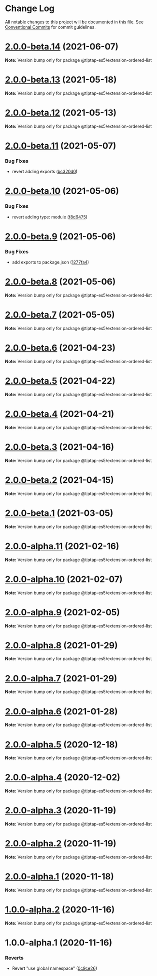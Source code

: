 # Change Log

All notable changes to this project will be documented in this file.
See [Conventional Commits](https://conventionalcommits.org) for commit guidelines.

# [2.0.0-beta.14](https://github.com/ueberdosis/tiptap/compare/@tiptap-es5/extension-ordered-list@2.0.0-beta.13...@tiptap-es5/extension-ordered-list@2.0.0-beta.14) (2021-06-07)

**Note:** Version bump only for package @tiptap-es5/extension-ordered-list

# [2.0.0-beta.13](https://github.com/ueberdosis/tiptap/compare/@tiptap-es5/extension-ordered-list@2.0.0-beta.12...@tiptap-es5/extension-ordered-list@2.0.0-beta.13) (2021-05-18)

**Note:** Version bump only for package @tiptap-es5/extension-ordered-list

# [2.0.0-beta.12](https://github.com/ueberdosis/tiptap/compare/@tiptap-es5/extension-ordered-list@2.0.0-beta.11...@tiptap-es5/extension-ordered-list@2.0.0-beta.12) (2021-05-13)

**Note:** Version bump only for package @tiptap-es5/extension-ordered-list

# [2.0.0-beta.11](https://github.com/ueberdosis/tiptap/compare/@tiptap-es5/extension-ordered-list@2.0.0-beta.10...@tiptap-es5/extension-ordered-list@2.0.0-beta.11) (2021-05-07)

### Bug Fixes

- revert adding exports ([bc320d0](https://github.com/ueberdosis/tiptap/commit/bc320d0b4b80b0e37a7e47a56e0f6daec6e65d98))

# [2.0.0-beta.10](https://github.com/ueberdosis/tiptap/compare/@tiptap-es5/extension-ordered-list@2.0.0-beta.9...@tiptap-es5/extension-ordered-list@2.0.0-beta.10) (2021-05-06)

### Bug Fixes

- revert adding type: module ([f8d6475](https://github.com/ueberdosis/tiptap/commit/f8d6475e2151faea6f96baecdd6bd75880d50d2c))

# [2.0.0-beta.9](https://github.com/ueberdosis/tiptap/compare/@tiptap-es5/extension-ordered-list@2.0.0-beta.8...@tiptap-es5/extension-ordered-list@2.0.0-beta.9) (2021-05-06)

### Bug Fixes

- add exports to package.json ([1277fa4](https://github.com/ueberdosis/tiptap/commit/1277fa47151e9c039508cdb219bdd0ffe647f4ee))

# [2.0.0-beta.8](https://github.com/ueberdosis/tiptap/compare/@tiptap-es5/extension-ordered-list@2.0.0-beta.7...@tiptap-es5/extension-ordered-list@2.0.0-beta.8) (2021-05-06)

**Note:** Version bump only for package @tiptap-es5/extension-ordered-list

# [2.0.0-beta.7](https://github.com/ueberdosis/tiptap/compare/@tiptap-es5/extension-ordered-list@2.0.0-beta.6...@tiptap-es5/extension-ordered-list@2.0.0-beta.7) (2021-05-05)

**Note:** Version bump only for package @tiptap-es5/extension-ordered-list

# [2.0.0-beta.6](https://github.com/ueberdosis/tiptap/compare/@tiptap-es5/extension-ordered-list@2.0.0-beta.5...@tiptap-es5/extension-ordered-list@2.0.0-beta.6) (2021-04-23)

**Note:** Version bump only for package @tiptap-es5/extension-ordered-list

# [2.0.0-beta.5](https://github.com/ueberdosis/tiptap/compare/@tiptap-es5/extension-ordered-list@2.0.0-beta.4...@tiptap-es5/extension-ordered-list@2.0.0-beta.5) (2021-04-22)

**Note:** Version bump only for package @tiptap-es5/extension-ordered-list

# [2.0.0-beta.4](https://github.com/ueberdosis/tiptap/compare/@tiptap-es5/extension-ordered-list@2.0.0-beta.3...@tiptap-es5/extension-ordered-list@2.0.0-beta.4) (2021-04-21)

**Note:** Version bump only for package @tiptap-es5/extension-ordered-list

# [2.0.0-beta.3](https://github.com/ueberdosis/tiptap/compare/@tiptap-es5/extension-ordered-list@2.0.0-beta.2...@tiptap-es5/extension-ordered-list@2.0.0-beta.3) (2021-04-16)

**Note:** Version bump only for package @tiptap-es5/extension-ordered-list

# [2.0.0-beta.2](https://github.com/ueberdosis/tiptap/compare/@tiptap-es5/extension-ordered-list@2.0.0-beta.1...@tiptap-es5/extension-ordered-list@2.0.0-beta.2) (2021-04-15)

**Note:** Version bump only for package @tiptap-es5/extension-ordered-list

# [2.0.0-beta.1](https://github.com/ueberdosis/tiptap/compare/@tiptap-es5/extension-ordered-list@2.0.0-alpha.11...@tiptap-es5/extension-ordered-list@2.0.0-beta.1) (2021-03-05)

**Note:** Version bump only for package @tiptap-es5/extension-ordered-list

# [2.0.0-alpha.11](https://github.com/ueberdosis/tiptap/compare/@tiptap-es5/extension-ordered-list@2.0.0-alpha.10...@tiptap-es5/extension-ordered-list@2.0.0-alpha.11) (2021-02-16)

**Note:** Version bump only for package @tiptap-es5/extension-ordered-list

# [2.0.0-alpha.10](https://github.com/ueberdosis/tiptap/compare/@tiptap-es5/extension-ordered-list@2.0.0-alpha.9...@tiptap-es5/extension-ordered-list@2.0.0-alpha.10) (2021-02-07)

**Note:** Version bump only for package @tiptap-es5/extension-ordered-list

# [2.0.0-alpha.9](https://github.com/ueberdosis/tiptap/compare/@tiptap-es5/extension-ordered-list@2.0.0-alpha.8...@tiptap-es5/extension-ordered-list@2.0.0-alpha.9) (2021-02-05)

**Note:** Version bump only for package @tiptap-es5/extension-ordered-list

# [2.0.0-alpha.8](https://github.com/ueberdosis/tiptap/compare/@tiptap-es5/extension-ordered-list@2.0.0-alpha.7...@tiptap-es5/extension-ordered-list@2.0.0-alpha.8) (2021-01-29)

**Note:** Version bump only for package @tiptap-es5/extension-ordered-list

# [2.0.0-alpha.7](https://github.com/ueberdosis/tiptap/compare/@tiptap-es5/extension-ordered-list@2.0.0-alpha.6...@tiptap-es5/extension-ordered-list@2.0.0-alpha.7) (2021-01-29)

**Note:** Version bump only for package @tiptap-es5/extension-ordered-list

# [2.0.0-alpha.6](https://github.com/ueberdosis/tiptap/compare/@tiptap-es5/extension-ordered-list@2.0.0-alpha.5...@tiptap-es5/extension-ordered-list@2.0.0-alpha.6) (2021-01-28)

**Note:** Version bump only for package @tiptap-es5/extension-ordered-list

# [2.0.0-alpha.5](https://github.com/ueberdosis/tiptap/compare/@tiptap-es5/extension-ordered-list@2.0.0-alpha.4...@tiptap-es5/extension-ordered-list@2.0.0-alpha.5) (2020-12-18)

**Note:** Version bump only for package @tiptap-es5/extension-ordered-list

# [2.0.0-alpha.4](https://github.com/ueberdosis/tiptap/compare/@tiptap-es5/extension-ordered-list@2.0.0-alpha.3...@tiptap-es5/extension-ordered-list@2.0.0-alpha.4) (2020-12-02)

**Note:** Version bump only for package @tiptap-es5/extension-ordered-list

# [2.0.0-alpha.3](https://github.com/ueberdosis/tiptap/compare/@tiptap-es5/extension-ordered-list@2.0.0-alpha.2...@tiptap-es5/extension-ordered-list@2.0.0-alpha.3) (2020-11-19)

**Note:** Version bump only for package @tiptap-es5/extension-ordered-list

# [2.0.0-alpha.2](https://github.com/ueberdosis/tiptap/compare/@tiptap-es5/extension-ordered-list@2.0.0-alpha.1...@tiptap-es5/extension-ordered-list@2.0.0-alpha.2) (2020-11-19)

**Note:** Version bump only for package @tiptap-es5/extension-ordered-list

# [2.0.0-alpha.1](https://github.com/ueberdosis/tiptap/compare/@tiptap-es5/extension-ordered-list@1.0.0-alpha.2...@tiptap-es5/extension-ordered-list@2.0.0-alpha.1) (2020-11-18)

**Note:** Version bump only for package @tiptap-es5/extension-ordered-list

# [1.0.0-alpha.2](https://github.com/ueberdosis/tiptap/compare/@tiptap-es5/extension-ordered-list@1.0.0-alpha.1...@tiptap-es5/extension-ordered-list@1.0.0-alpha.2) (2020-11-16)

**Note:** Version bump only for package @tiptap-es5/extension-ordered-list

# 1.0.0-alpha.1 (2020-11-16)

### Reverts

- Revert "use global namespace" ([0c9ce26](https://github.com/ueberdosis/tiptap/commit/0c9ce26c02c07d88a757c01b0a9d7f9e2b0b7502))
